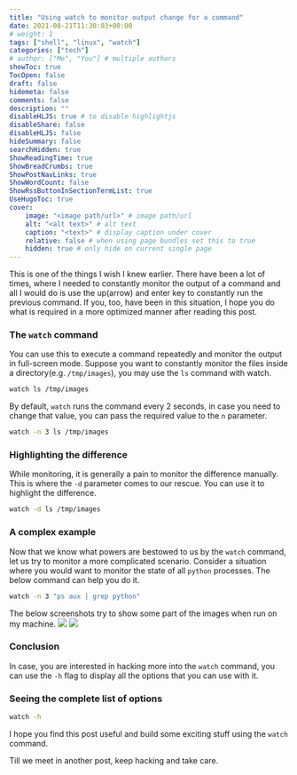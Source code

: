 ```yaml
---
title: "Using watch to monitor output change for a command"
date: 2021-08-21T11:30:03+00:00
# weight: 1
tags: ["shell", "linux", "watch"]
categories: ["tech"]
# author: ["Me", "You"] # multiple authors
showToc: true
TocOpen: false
draft: false
hidemeta: false
comments: false
description: ""
disableHLJS: true # to disable highlightjs
disableShare: false
disableHLJS: false
hideSummary: false
searchHidden: true
ShowReadingTime: true
ShowBreadCrumbs: true
ShowPostNavLinks: true
ShowWordCount: false
ShowRssButtonInSectionTermList: true
UseHugoToc: true
cover:
    image: "<image path/url>" # image path/url
    alt: "<alt text>" # alt text
    caption: "<text>" # display caption under cover
    relative: false # when using page bundles set this to true
    hidden: true # only hide on current single page
---
```

This is one of the things I wish I knew earlier. There have been a lot of times, where I needed to constantly monitor the output of a command and all I would do is use the up(arrow) and enter key to constantly run the previous command. If you, too, have been in this situation, I hope you do what is required in a more optimized manner after reading this post.

### The `watch` command
You can use this to execute a command repeatedly and monitor the output in full-screen mode. Suppose you want to constantly monitor the files inside a directory(e.g. `/tmp/images`), you may use the `ls` command with watch.

```sh
watch ls /tmp/images
```

By default, `watch` runs the command every 2 seconds, in case you need to change that value, you can pass the required value to the `n` parameter.

```sh
watch -n 3 ls /tmp/images
```

### Highlighting the difference
While monitoring, it is generally a pain to monitor the difference manually. This is where the `-d` parameter comes to our rescue. You can use it to highlight the difference.

```sh
watch -d ls /tmp/images
```

### A complex example
Now that we know what powers are bestowed to us by the `watch` command, let us try to monitor a more complicated scenario. Consider a situation where you would want to monitor the state of all `python` processes. The below command can help you do it.

```sh
watch -n 3 "ps aux | grep python"
```

The below screenshots try to show some part of the images when run on my machine.
![](https://miro.medium.com/v2/resize:fit:640/format:webp/0*EM9Z77SETeSmMZW0.jpg)
![](https://miro.medium.com/v2/resize:fit:640/format:webp/0*oRbLoVy69SIbIS-k.jpg)

### Conclusion
In case, you are interested in hacking more into the `watch` command, you can use the `-h` flag to display all the options that you can use with it.

### Seeing the complete list of options
```sh
watch -h
```

I hope you find this post useful and build some exciting stuff using the `watch` command.

Till we meet in another post, keep hacking and take care.